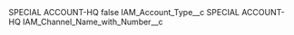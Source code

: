 <?xml version="1.0" encoding="UTF-8"?>
<CustomMetadata xmlns="http://soap.sforce.com/2006/04/metadata" xmlns:xsi="http://www.w3.org/2001/XMLSchema-instance" xmlns:xsd="http://www.w3.org/2001/XMLSchema">
    <label>SPECIAL ACCOUNT-HQ</label>
    <protected>false</protected>
    <values>
        <field>IAM_Account_Type__c</field>
        <value xsi:type="xsd:string">SPECIAL ACCOUNT-HQ</value>
    </values>
    <values>
        <field>IAM_Channel_Name_with_Number__c</field>
        <value xsi:nil="true"/>
    </values>
</CustomMetadata>
